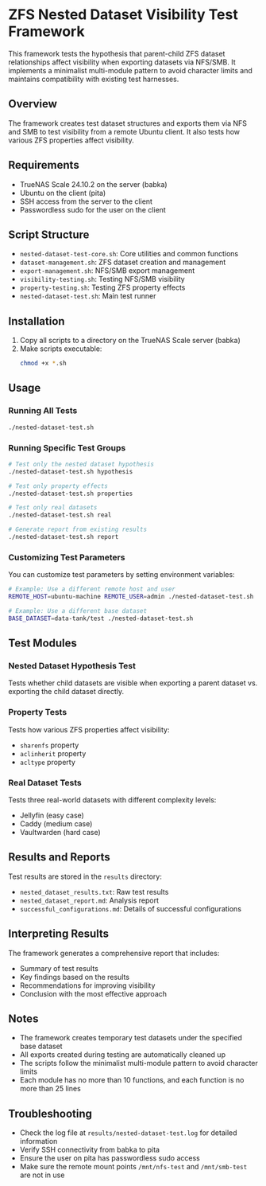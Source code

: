 # ZFS Nested Dataset Visibility Test Framework

This framework tests the hypothesis that parent-child ZFS dataset relationships affect visibility when exporting datasets via NFS/SMB. It implements a minimalist multi-module pattern to avoid character limits and maintains compatibility with existing test harnesses.

## Overview

The framework creates test dataset structures and exports them via NFS and SMB to test visibility from a remote Ubuntu client. It also tests how various ZFS properties affect visibility.

## Requirements

- TrueNAS Scale 24.10.2 on the server (babka)
- Ubuntu on the client (pita)
- SSH access from the server to the client
- Passwordless sudo for the user on the client

## Script Structure

- `nested-dataset-test-core.sh`: Core utilities and common functions
- `dataset-management.sh`: ZFS dataset creation and management
- `export-management.sh`: NFS/SMB export management
- `visibility-testing.sh`: Testing NFS/SMB visibility
- `property-testing.sh`: Testing ZFS property effects
- `nested-dataset-test.sh`: Main test runner

## Installation

1. Copy all scripts to a directory on the TrueNAS Scale server (babka)
2. Make scripts executable:
   ```bash
   chmod +x *.sh
   ```

## Usage

### Running All Tests

```bash
./nested-dataset-test.sh
```

### Running Specific Test Groups

```bash
# Test only the nested dataset hypothesis
./nested-dataset-test.sh hypothesis

# Test only property effects
./nested-dataset-test.sh properties

# Test only real datasets
./nested-dataset-test.sh real

# Generate report from existing results
./nested-dataset-test.sh report
```

### Customizing Test Parameters

You can customize test parameters by setting environment variables:

```bash
# Example: Use a different remote host and user
REMOTE_HOST=ubuntu-machine REMOTE_USER=admin ./nested-dataset-test.sh

# Example: Use a different base dataset
BASE_DATASET=data-tank/test ./nested-dataset-test.sh
```

## Test Modules

### Nested Dataset Hypothesis Test

Tests whether child datasets are visible when exporting a parent dataset vs. exporting the child dataset directly.

### Property Tests

Tests how various ZFS properties affect visibility:
- `sharenfs` property
- `aclinherit` property
- `acltype` property

### Real Dataset Tests

Tests three real-world datasets with different complexity levels:
- Jellyfin (easy case)
- Caddy (medium case)
- Vaultwarden (hard case)

## Results and Reports

Test results are stored in the `results` directory:
- `nested_dataset_results.txt`: Raw test results
- `nested_dataset_report.md`: Analysis report
- `successful_configurations.md`: Details of successful configurations

## Interpreting Results

The framework generates a comprehensive report that includes:
- Summary of test results
- Key findings based on the results
- Recommendations for improving visibility
- Conclusion with the most effective approach

## Notes

- The framework creates temporary test datasets under the specified base dataset
- All exports created during testing are automatically cleaned up
- The scripts follow the minimalist multi-module pattern to avoid character limits
- Each module has no more than 10 functions, and each function is no more than 25 lines

## Troubleshooting

- Check the log file at `results/nested-dataset-test.log` for detailed information
- Verify SSH connectivity from babka to pita
- Ensure the user on pita has passwordless sudo access
- Make sure the remote mount points `/mnt/nfs-test` and `/mnt/smb-test` are not in use
